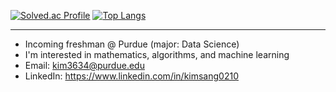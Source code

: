 
[![Solved.ac Profile](http://mazassumnida.wtf/api/generate_badge?boj=ilksh)](https://solved.ac/ilksh)
[![Top Langs](https://github-readme-stats.vercel.app/api/top-langs/?username=ilksh&layout=compact)](https://github.com/ilksh/github-readme-stats)

---
- Incoming freshman @ Purdue (major: Data Science)
- I'm interested in mathematics, algorithms, and machine learning
- Email: kim3634@purdue.edu
- LinkedIn: https://www.linkedin.com/in/kimsang0210
<!--
**ilksh/ilksh** is a ✨ _special_ ✨ repository because its `README.md` (this file) appears on your GitHub profile.


